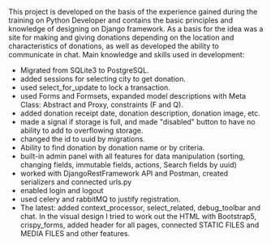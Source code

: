 This project is developed on the basis of the experience gained during the training on Python Developer and contains the basic principles and knowledge of designing on Django framework. As a basis for the idea was a site for making and giving donations depending on the location and characteristics of donations, as well as developed the ability to communicate in chat.
Main knowledge and skills used in development:
- Migrated from SQLite3 to PostgreSQL.
- added sessions for selecting city to get donation.
- used select_for_update to lock a transaction.
- used Forms and Formsets, expanded model descriptions with Meta Class: Abstract and Proxy, constraints (F and Q).
- added donation receipt date, donation description, donation image, etc.  
- made a signal if storage is full, and made "disabled" button to have no ability to add to overflowing storage.
- changed the id to uuid by migrations.
- Ability to find donation by donation name or by criteria.
- built-in admin panel with all features for data manipulation (sorting, changing fields, immutable fields, actions, Search fields by uuid)
- worked with DjangoRestFramework API and Postman, created serializers and connected urls.py
- enabled login and logout
- used celery and rabbitMQ to justify registration.  
- The latest: added context_processor, select_related, debug_toolbar and chat.
In the visual design I tried to work out the HTML with Bootstrap5, crispy_forms, added header for all pages, connected STATIC FILES and MEDIA FILES and other features.
